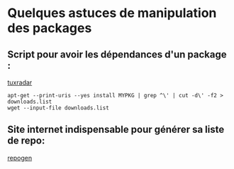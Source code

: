 # Quelques astuces de manipulation des packages

Script pour avoir les dépendances d'un package :
---------------------

[tuxradar](http://www.tuxradar.com/answers/517)

    apt-get --print-uris --yes install MYPKG | grep ^\' | cut -d\' -f2 > downloads.list
    wget --input-file downloads.list

Site internet indispensable pour générer sa liste de repo:
---------------------

[repogen](http://repogen.simplylinux.ch/)
